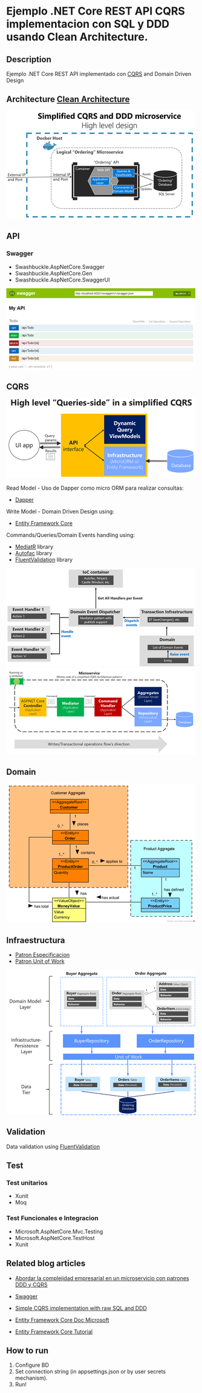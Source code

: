 Ejemplo .NET Core REST API CQRS implementacion con SQL y DDD usando Clean Architecture.
==============================================================

## Description
Ejemplo .NET Core REST API implementado con [CQRS](https://docs.microsoft.com/es-es/azure/architecture/guide/architecture-styles/cqrs) and Domain Driven Design

## Architecture [Clean Architecture](http://blog.cleancoder.com/uncle-bob/2012/08/13/the-clean-architecture.html)

![projects_dependencies](Docs/simplified-cqrs-ddd-microservice.png)

## API

### Swagger
* Swashbuckle.AspNetCore.Swagger
* Swashbuckle.AspNetCore.Gen
* Swashbuckle.AspNetCore.SwaggerUI

![projects_dependencies](Docs/swagger-ui.png)

## CQRS

![projects_dependencies](Docs/simple-approach-cqrs-queries.png)

Read Model - Uso de Dapper como micro ORM para realizar consultas:
* [Dapper](https://github.com/StackExchange/Dapper)

Write Model - Domain Driven Design using:
* [Entity Framework Core](https://github.com/dotnet/efcore)

Commands/Queries/Domain Events handling using:
* [MediatR](https://github.com/jbogard/MediatR) library
* [Autofac](https://autofaccn.readthedocs.io/en/latest/integration/aspnetcore.html) library
* [FluentValidation](https://github.com/FluentValidation/FluentValidation) library 

![projects_dependencies](Docs/domain-event-dispatcher.png)
![projects_dependencies](Docs/mediator-cqrs-microservice.png)

## Domain

![projects_dependencies](Docs/domain_model_diagram.png)

## Infraestructura

* [Patron Especificacion](https://deviq.com/specification-pattern/)
* [Patron Unit of Work](https://martinfowler.com/eaaCatalog/unitOfWork.html)


![projects_dependencies](Docs/repository-aggregate-database-table-relationships.png)


## Validation

Data validation using [FluentValidation](https://github.com/JeremySkinner/FluentValidation)

## Test

### Test unitarios
* Xunit
* Moq

### Test Funcionales e Integracion
* Microsoft.AspNetCore.Mvc.Testing
* Microsoft.AspNetCore.TestHost
* Xunit


## Related blog articles

* [Abordar la complejidad empresarial en un microservicio con patrones DDD y CQRS](https://docs.microsoft.com/es-es/dotnet/architecture/microservices/microservice-ddd-cqrs-patterns/ddd-oriented-microservice)

* [Swagger](https://docs.microsoft.com/es-es/aspnet/core/tutorials/web-api-help-pages-using-swagger?tabs=visual-studio&view=aspnetcore-3.1)

* [Simple CQRS implementation with raw SQL and DDD](http://www.kamilgrzybek.com/design/simple-cqrs-implementation-with-raw-sql-and-ddd/)

* [Entity Framework Core Doc Microsoft](https://docs.microsoft.com/es-es/ef/core/)

* [Entity Framework Core Tutorial](https://www.entityframeworktutorial.net/)

## How to run
1. Configure BD
2. Set connection string (in appsettings.json or by user secrets mechanism).
3. Run!
